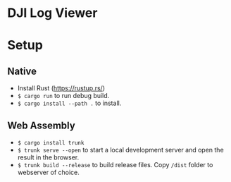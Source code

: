 # DJI Log Viewer

# Setup

## Native

- Install Rust (https://rustup.rs/)
- `$ cargo run` to run debug build.
- `$ cargo install --path .` to install.

## Web Assembly

- `$ cargo install trunk`
- `$ trunk serve --open` to start a local development server and open the result in the browser.
- `$ trunk build --release` to build release files. Copy `/dist` folder to webserver of choice.

